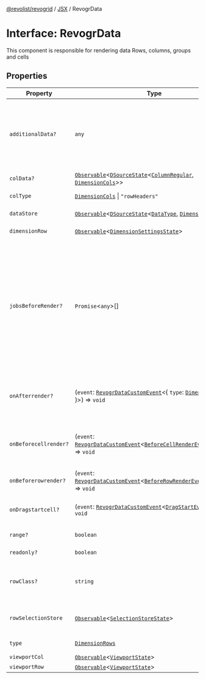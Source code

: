 [@revolist/revogrid](README.md) / [JSX](Namespace.JSX.md) / RevogrData

# Interface: RevogrData

This component is responsible for rendering data
Rows, columns, groups and cells

## Properties

| Property | Type | Description | Defined in |
| ------ | ------ | ------ | ------ |
| `additionalData?` | `any` | Additional data to pass to renderer Used in plugins such as vue or react to pass root app entity to cells | [src/components.d.ts:1571](https://github.com/revolist/revogrid/blob/0c3bb4ec80c81d5563060679540746537ed4be52/src/components.d.ts#L1571) |
| `colData?` | [`Observable`](TypeAlias.Observable.md)\<[`DSourceState`](TypeAlias.DSourceState.md)\<[`ColumnRegular`](Interface.ColumnRegular.md), [`DimensionCols`](TypeAlias.DimensionCols.md)\>\> | Column source | [src/components.d.ts:1575](https://github.com/revolist/revogrid/blob/0c3bb4ec80c81d5563060679540746537ed4be52/src/components.d.ts#L1575) |
| `colType` | [`DimensionCols`](TypeAlias.DimensionCols.md) \| `"rowHeaders"` | Column data type | [src/components.d.ts:1579](https://github.com/revolist/revogrid/blob/0c3bb4ec80c81d5563060679540746537ed4be52/src/components.d.ts#L1579) |
| `dataStore` | [`Observable`](TypeAlias.Observable.md)\<[`DSourceState`](TypeAlias.DSourceState.md)\<[`DataType`](TypeAlias.DataType.md), [`DimensionRows`](TypeAlias.DimensionRows.md)\>\> | Data rows source | [src/components.d.ts:1583](https://github.com/revolist/revogrid/blob/0c3bb4ec80c81d5563060679540746537ed4be52/src/components.d.ts#L1583) |
| `dimensionRow` | [`Observable`](TypeAlias.Observable.md)\<[`DimensionSettingsState`](Interface.DimensionSettingsState.md)\> | Dimension settings Y | [src/components.d.ts:1587](https://github.com/revolist/revogrid/blob/0c3bb4ec80c81d5563060679540746537ed4be52/src/components.d.ts#L1587) |
| `jobsBeforeRender?` | `Promise`\<`any`\>[] | Prevent rendering until job is done. Can be used for initial rendering performance improvement. When several plugins require initial rendering this will prevent double initial rendering. | [src/components.d.ts:1591](https://github.com/revolist/revogrid/blob/0c3bb4ec80c81d5563060679540746537ed4be52/src/components.d.ts#L1591) |
| `onAfterrender?` | (`event`: [`RevogrDataCustomEvent`](Interface.RevogrDataCustomEvent.md)\<\{ `type`: [`DimensionRows`](TypeAlias.DimensionRows.md); \}\>) => `void` | When data render finished for the designated type | [src/components.d.ts:1595](https://github.com/revolist/revogrid/blob/0c3bb4ec80c81d5563060679540746537ed4be52/src/components.d.ts#L1595) |
| `onBeforecellrender?` | (`event`: [`RevogrDataCustomEvent`](Interface.RevogrDataCustomEvent.md)\<[`BeforeCellRenderEvent`](Interface.BeforeCellRenderEvent.md)\<`any`\>\>) => `void` | Before each cell render function. Allows to override cell properties | [src/components.d.ts:1599](https://github.com/revolist/revogrid/blob/0c3bb4ec80c81d5563060679540746537ed4be52/src/components.d.ts#L1599) |
| `onBeforerowrender?` | (`event`: [`RevogrDataCustomEvent`](Interface.RevogrDataCustomEvent.md)\<[`BeforeRowRenderEvent`](Interface.BeforeRowRenderEvent.md)\<`any`\>\>) => `void` | Before each row render | [src/components.d.ts:1603](https://github.com/revolist/revogrid/blob/0c3bb4ec80c81d5563060679540746537ed4be52/src/components.d.ts#L1603) |
| `onDragstartcell?` | (`event`: [`RevogrDataCustomEvent`](Interface.RevogrDataCustomEvent.md)\<[`DragStartEvent`](Interface.DragStartEvent.md)\>) => `void` | Event emitted on cell drag start | [src/components.d.ts:1607](https://github.com/revolist/revogrid/blob/0c3bb4ec80c81d5563060679540746537ed4be52/src/components.d.ts#L1607) |
| `range?` | `boolean` | Range allowed | [src/components.d.ts:1611](https://github.com/revolist/revogrid/blob/0c3bb4ec80c81d5563060679540746537ed4be52/src/components.d.ts#L1611) |
| `readonly?` | `boolean` | Readonly mode | [src/components.d.ts:1615](https://github.com/revolist/revogrid/blob/0c3bb4ec80c81d5563060679540746537ed4be52/src/components.d.ts#L1615) |
| `rowClass?` | `string` | Defines property from which to read row class | [src/components.d.ts:1619](https://github.com/revolist/revogrid/blob/0c3bb4ec80c81d5563060679540746537ed4be52/src/components.d.ts#L1619) |
| `rowSelectionStore` | [`Observable`](TypeAlias.Observable.md)\<[`SelectionStoreState`](TypeAlias.SelectionStoreState.md)\> | Selection, range, focus for row selection | [src/components.d.ts:1623](https://github.com/revolist/revogrid/blob/0c3bb4ec80c81d5563060679540746537ed4be52/src/components.d.ts#L1623) |
| `type` | [`DimensionRows`](TypeAlias.DimensionRows.md) | Row data type | [src/components.d.ts:1627](https://github.com/revolist/revogrid/blob/0c3bb4ec80c81d5563060679540746537ed4be52/src/components.d.ts#L1627) |
| `viewportCol` | [`Observable`](TypeAlias.Observable.md)\<[`ViewportState`](Interface.ViewportState.md)\> | Viewport X | [src/components.d.ts:1631](https://github.com/revolist/revogrid/blob/0c3bb4ec80c81d5563060679540746537ed4be52/src/components.d.ts#L1631) |
| `viewportRow` | [`Observable`](TypeAlias.Observable.md)\<[`ViewportState`](Interface.ViewportState.md)\> | Viewport Y | [src/components.d.ts:1635](https://github.com/revolist/revogrid/blob/0c3bb4ec80c81d5563060679540746537ed4be52/src/components.d.ts#L1635) |
